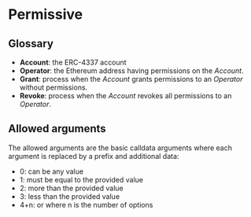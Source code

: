 # Permissive

## Glossary

- **Account**: the ERC-4337 account
- **Operator**: the Ethereum address having permissions on the _Account_.
- **Grant**: process when the _Account_ grants permissions to an _Operator_ without permissions.
- **Revoke**: process when the _Account_ revokes all permissions to an _Operator_.

## Allowed arguments

The allowed arguments are the basic calldata arguments where each argument is replaced by a prefix and additional data:

- 0: can be any value
- 1: must be equal to the provided value
- 2: more than the provided value
- 3: less than the provided value
- 4+n: or where n is the number of options
